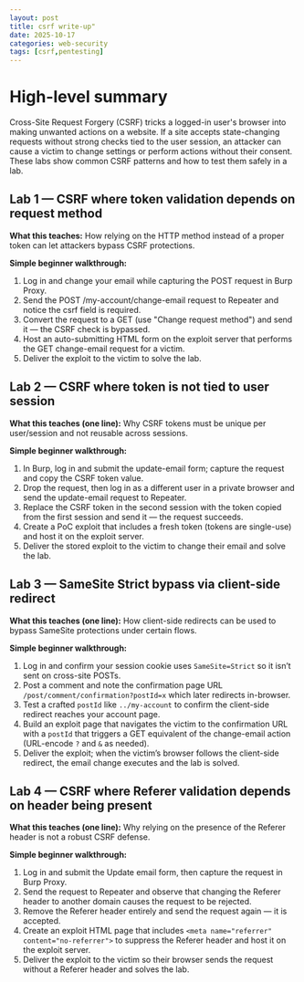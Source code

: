 ```yaml
---
layout: post
title: csrf write-up"
date: 2025-10-17
categories: web-security
tags: [csrf,pentesting]
---
```


# High-level summary
Cross-Site Request Forgery (CSRF) tricks a logged-in user's browser into making unwanted actions on a website. If a site accepts state-changing requests without strong checks tied to the user session, an attacker can cause a victim to change settings or perform actions without their consent. These labs show common CSRF patterns and how to test them safely in a lab.

## Lab 1 — CSRF where token validation depends on request method

**What this teaches:** How relying on the HTTP method instead of a proper token can let attackers bypass CSRF protections.

**Simple beginner walkthrough:**

1. Log in and change your email while capturing the POST request in Burp Proxy.
2. Send the POST /my-account/change-email request to Repeater and notice the csrf field is required.
3. Convert the request to a GET (use "Change request method") and send it — the CSRF check is bypassed.
4. Host an auto-submitting HTML form on the exploit server that performs the GET change-email request for a victim.
5. Deliver the exploit to the victim to solve the lab.


## Lab 2 — CSRF where token is not tied to user session

**What this teaches (one line):** Why CSRF tokens must be unique per user/session and not reusable across sessions.

**Simple beginner walkthrough:**

1. In Burp, log in and submit the update-email form; capture the request and copy the CSRF token value.
2. Drop the request, then log in as a different user in a private browser and send the update-email request to Repeater.
3. Replace the CSRF token in the second session with the token copied from the first session and send it — the request succeeds.
4. Create a PoC exploit that includes a fresh token (tokens are single-use) and host it on the exploit server.
5. Deliver the stored exploit to the victim to change their email and solve the lab.




## Lab 3 — SameSite Strict bypass via client-side redirect

**What this teaches (one line):** How client-side redirects can be used to bypass SameSite protections under certain flows.

**Simple beginner walkthrough:**

1. Log in and confirm your session cookie uses `SameSite=Strict` so it isn’t sent on cross-site POSTs.
2. Post a comment and note the confirmation page URL `/post/comment/confirmation?postId=x` which later redirects in-browser.
3. Test a crafted `postId` like `../my-account` to confirm the client-side redirect reaches your account page.
4. Build an exploit page that navigates the victim to the confirmation URL with a `postId` that triggers a GET equivalent of the change-email action (URL-encode `?` and `&` as needed).
5. Deliver the exploit; when the victim’s browser follows the client-side redirect, the email change executes and the lab is solved.



## Lab 4 — CSRF where Referer validation depends on header being present

**What this teaches (one line):** Why relying on the presence of the Referer header is not a robust CSRF defense.

**Simple beginner walkthrough:**

1. Log in and submit the Update email form, then capture the request in Burp Proxy.
2. Send the request to Repeater and observe that changing the Referer header to another domain causes the request to be rejected.
3. Remove the Referer header entirely and send the request again — it is accepted.
4. Create an exploit HTML page that includes `<meta name="referrer" content="no-referrer">` to suppress the Referer header and host it on the exploit server.
5. Deliver the exploit to the victim so their browser sends the request without a Referer header and solves the lab.



